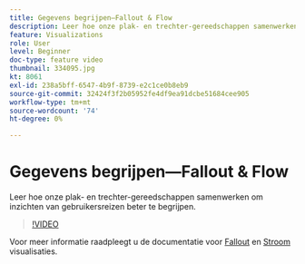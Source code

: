 ```yaml
---
title: Gegevens begrijpen—Fallout & Flow
description: Leer hoe onze plak- en trechter-gereedschappen samenwerken om inzichten van gebruikersreizen beter te begrijpen.
feature: Visualizations
role: User
level: Beginner
doc-type: feature video
thumbnail: 334095.jpg
kt: 8061
exl-id: 238a5bff-6547-4b9f-8739-e2c1ce0b8eb9
source-git-commit: 32424f3f2b05952fe4df9ea91dcbe51684cee905
workflow-type: tm+mt
source-wordcount: '74'
ht-degree: 0%

---
```


# Gegevens begrijpen—Fallout &amp; Flow

Leer hoe onze plak- en trechter-gereedschappen samenwerken om inzichten van gebruikersreizen beter te begrijpen.

>[!VIDEO](https://video.tv.adobe.com/v/334095/?quality=12&learn=on)

Voor meer informatie raadpleegt u de documentatie voor [Fallout](https://experienceleague.adobe.com/docs/analytics/analyze/analysis-workspace/visualizations/fallout/fallout-flow.html?lang=nl-NL) en [Stroom](https://experienceleague.adobe.com/docs/analytics/analyze/analysis-workspace/visualizations/flow/flow.html?lang=nl-NL) visualisaties.
